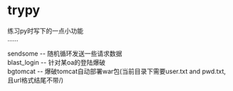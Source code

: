 # trypy
练习py时写下的一点小功能<br />
......

sendsome -- 随机循环发送一些请求数据<br />
blast_login -- 针对某oa的登陆爆破<br />
bgtomcat -- 爆破tomcat自动部署war包(当前目录下需要user.txt and pwd.txt,且url格式结尾不带/)
